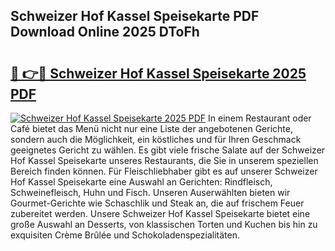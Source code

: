 ## Schweizer Hof Kassel Speisekarte PDF Download Online 2025 DToFh

# <h2><a href="http://gc6ulq.nevu.top/?p=Schweizer+Hof+Kassel+Speisekarte">🔗 👉🔴 Schweizer Hof Kassel Speisekarte 2025 PDF</a></h2>

[![Schweizer Hof Kassel Speisekarte 2025 PDF](https://i.imgur.com/dBaPXMq.png)](http://gc6ulq.nevu.top/?p=Schweizer+Hof+Kassel+Speisekarte)
In einem Restaurant oder Café bietet das Menü nicht nur eine Liste der angebotenen Gerichte, sondern auch die Möglichkeit, ein köstliches und für Ihren Geschmack geeignetes Gericht zu wählen. Es gibt viele frische Salate auf der Schweizer Hof Kassel Speisekarte unseres Restaurants, die Sie in unserem speziellen Bereich finden können. Für Fleischliebhaber gibt es auf unserer Schweizer Hof Kassel Speisekarte eine Auswahl an Gerichten: Rindfleisch, Schweinefleisch, Huhn und Fisch. Unseren Auserwählten bieten wir Gourmet-Gerichte wie Schaschlik und Steak an, die auf frischem Feuer zubereitet werden. Unsere Schweizer Hof Kassel Speisekarte bietet eine große Auswahl an Desserts, von klassischen Torten und Kuchen bis hin zu exquisiten Crème Brûlée und Schokoladenspezialitäten.
